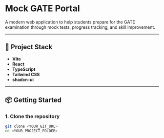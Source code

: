 # Mock GATE Portal

A modern web application to help students prepare for the GATE examination through mock tests, progress tracking, and skill improvement.

---

## 🚀 Project Stack

- **Vite**
- **React**
- **TypeScript**
- **Tailwind CSS**
- **shadcn-ui**

---

## 📦 Getting Started

### 1. Clone the repository

```bash
git clone <YOUR_GIT_URL>
cd <YOUR_PROJECT_FOLDER>
